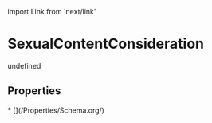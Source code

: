 import Link from 'next/link'
# SexualContentConsideration

undefined

## Properties

<Grid>
* [](/Properties/Schema.org/)

</Grid>

